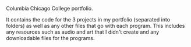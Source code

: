 Columbia Chicago College portfolio.

It contains the code for the 3 projects in my portfolio (separated into folders) as well as any other files that go with each program.
This includes any resources such as audio and art that I didn't create and any downloadable files for the programs.
